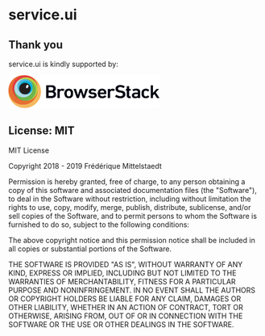 # service.ui

## Thank you

service.ui is kindly supported by:

<a href="https://www.browserstack.com" title="BrowserStack">
  <img width="300" src="./media/browserstack/Browserstack-logo.svg" alt="Browserstack">

</a>

## License: MIT

MIT License

Copyright 2018 - 2019 Frédérique Mittelstaedt

Permission is hereby granted, free of charge, to any person obtaining a copy of
this software and associated documentation files (the "Software"), to deal in
the Software without restriction, including without limitation the rights to
use, copy, modify, merge, publish, distribute, sublicense, and/or sell copies of
the Software, and to permit persons to whom the Software is furnished to do so,
subject to the following conditions:

The above copyright notice and this permission notice shall be included in all
copies or substantial portions of the Software.

THE SOFTWARE IS PROVIDED "AS IS", WITHOUT WARRANTY OF ANY KIND, EXPRESS OR
IMPLIED, INCLUDING BUT NOT LIMITED TO THE WARRANTIES OF MERCHANTABILITY, FITNESS
FOR A PARTICULAR PURPOSE AND NONINFRINGEMENT. IN NO EVENT SHALL THE AUTHORS OR
COPYRIGHT HOLDERS BE LIABLE FOR ANY CLAIM, DAMAGES OR OTHER LIABILITY, WHETHER
IN AN ACTION OF CONTRACT, TORT OR OTHERWISE, ARISING FROM, OUT OF OR IN
CONNECTION WITH THE SOFTWARE OR THE USE OR OTHER DEALINGS IN THE SOFTWARE.
